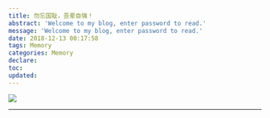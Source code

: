 ```yaml
---
title: 勿忘国耻，吾辈自强！
abstract: 'Welcome to my blog, enter password to read.'
message: 'Welcome to my blog, enter password to read.'
date: 2018-12-13 00:17:58
tags: Memory
categories: Memory
declare:
toc:
updated:
---
```


![](https://img.vim-cn.com/11/4118901768164c5c4b2dd83d19b84701287c8a.jpg)


---